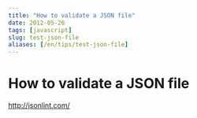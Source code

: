 ```yaml
---
title: "How to validate a JSON file"
date: 2012-05-26
tags: [javascript]
slug: test-json-file
aliases: [/en/tips/test-json-file]
---
```

# How to validate a JSON file

http://jsonlint.com/


